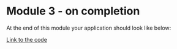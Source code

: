 # Module 3 - on completion

At the end of this module your application should look like below:

[Link to the code]()